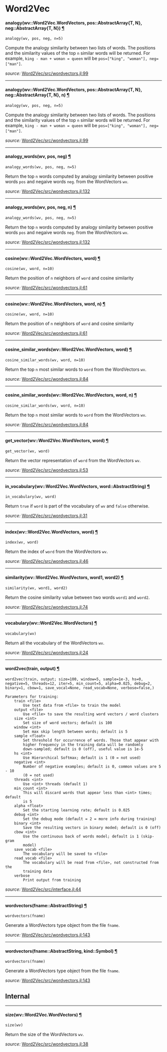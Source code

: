 # Word2Vec


<a id="method__analogy.1" class="lexicon_definition"></a>
#### analogy(wv::Word2Vec.WordVectors,  pos::AbstractArray{T, N},  neg::AbstractArray{T, N}) [¶](#method__analogy.1)
`analogy(wv, pos, neg, n=5)`

Compute the analogy similarity between two lists of words. The positions
and the similarity values of the top `n` similar words will be returned. 
For example, 
`king - man + woman = queen` will be 
`pos=["king", "woman"], neg=["man"]`.


*source:*
[Word2Vec/src/wordvectors.jl:99](https://github.com/weijianzhang/Word2Vec.jl/tree/3f7e990c64567e7f2ecc267b289e6ef1cfdb567d/src/wordvectors.jl#L99)

---

<a id="method__analogy.2" class="lexicon_definition"></a>
#### analogy(wv::Word2Vec.WordVectors,  pos::AbstractArray{T, N},  neg::AbstractArray{T, N},  n) [¶](#method__analogy.2)
`analogy(wv, pos, neg, n=5)`

Compute the analogy similarity between two lists of words. The positions
and the similarity values of the top `n` similar words will be returned. 
For example, 
`king - man + woman = queen` will be 
`pos=["king", "woman"], neg=["man"]`.


*source:*
[Word2Vec/src/wordvectors.jl:99](https://github.com/weijianzhang/Word2Vec.jl/tree/3f7e990c64567e7f2ecc267b289e6ef1cfdb567d/src/wordvectors.jl#L99)

---

<a id="method__analogy_words.1" class="lexicon_definition"></a>
#### analogy_words(wv,  pos,  neg) [¶](#method__analogy_words.1)
`analogy_words(wv, pos, neg, n=5)`

Return the top `n` words computed by analogy similarity between
positive words `pos` and negaive words `neg`. from the WordVectors `wv`. 


*source:*
[Word2Vec/src/wordvectors.jl:132](https://github.com/weijianzhang/Word2Vec.jl/tree/3f7e990c64567e7f2ecc267b289e6ef1cfdb567d/src/wordvectors.jl#L132)

---

<a id="method__analogy_words.2" class="lexicon_definition"></a>
#### analogy_words(wv,  pos,  neg,  n) [¶](#method__analogy_words.2)
`analogy_words(wv, pos, neg, n=5)`

Return the top `n` words computed by analogy similarity between
positive words `pos` and negaive words `neg`. from the WordVectors `wv`. 


*source:*
[Word2Vec/src/wordvectors.jl:132](https://github.com/weijianzhang/Word2Vec.jl/tree/3f7e990c64567e7f2ecc267b289e6ef1cfdb567d/src/wordvectors.jl#L132)

---

<a id="method__cosine.1" class="lexicon_definition"></a>
#### cosine(wv::Word2Vec.WordVectors,  word) [¶](#method__cosine.1)
`cosine(wv, word, n=10)`

Return the position of `n` neighbors of `word` and cosine similarity 


*source:*
[Word2Vec/src/wordvectors.jl:61](https://github.com/weijianzhang/Word2Vec.jl/tree/3f7e990c64567e7f2ecc267b289e6ef1cfdb567d/src/wordvectors.jl#L61)

---

<a id="method__cosine.2" class="lexicon_definition"></a>
#### cosine(wv::Word2Vec.WordVectors,  word,  n) [¶](#method__cosine.2)
`cosine(wv, word, n=10)`

Return the position of `n` neighbors of `word` and cosine similarity 


*source:*
[Word2Vec/src/wordvectors.jl:61](https://github.com/weijianzhang/Word2Vec.jl/tree/3f7e990c64567e7f2ecc267b289e6ef1cfdb567d/src/wordvectors.jl#L61)

---

<a id="method__cosine_similar_words.1" class="lexicon_definition"></a>
#### cosine_similar_words(wv::Word2Vec.WordVectors,  word) [¶](#method__cosine_similar_words.1)
`cosine_similar_words(wv, word, n=10)`

Return the top `n` most similar words to `word` from the WordVectors `wv`.


*source:*
[Word2Vec/src/wordvectors.jl:84](https://github.com/weijianzhang/Word2Vec.jl/tree/3f7e990c64567e7f2ecc267b289e6ef1cfdb567d/src/wordvectors.jl#L84)

---

<a id="method__cosine_similar_words.2" class="lexicon_definition"></a>
#### cosine_similar_words(wv::Word2Vec.WordVectors,  word,  n) [¶](#method__cosine_similar_words.2)
`cosine_similar_words(wv, word, n=10)`

Return the top `n` most similar words to `word` from the WordVectors `wv`.


*source:*
[Word2Vec/src/wordvectors.jl:84](https://github.com/weijianzhang/Word2Vec.jl/tree/3f7e990c64567e7f2ecc267b289e6ef1cfdb567d/src/wordvectors.jl#L84)

---

<a id="method__get_vector.1" class="lexicon_definition"></a>
#### get_vector(wv::Word2Vec.WordVectors,  word) [¶](#method__get_vector.1)
`get_vector(wv, word)`

Return the vector representation of `word` from the WordVectors `wv`. 


*source:*
[Word2Vec/src/wordvectors.jl:53](https://github.com/weijianzhang/Word2Vec.jl/tree/3f7e990c64567e7f2ecc267b289e6ef1cfdb567d/src/wordvectors.jl#L53)

---

<a id="method__in_vocabulary.1" class="lexicon_definition"></a>
#### in_vocabulary(wv::Word2Vec.WordVectors,  word::AbstractString) [¶](#method__in_vocabulary.1)
`in_vocabulary(wv, word)`

Return `true` if `word` is part of the vocabulary of `wv` and `false` otherwise.


*source:*
[Word2Vec/src/wordvectors.jl:31](https://github.com/weijianzhang/Word2Vec.jl/tree/3f7e990c64567e7f2ecc267b289e6ef1cfdb567d/src/wordvectors.jl#L31)

---

<a id="method__index.1" class="lexicon_definition"></a>
#### index(wv::Word2Vec.WordVectors,  word) [¶](#method__index.1)
`index(wv, word)`

Return the index of `word` from the WordVectors `wv`.


*source:*
[Word2Vec/src/wordvectors.jl:46](https://github.com/weijianzhang/Word2Vec.jl/tree/3f7e990c64567e7f2ecc267b289e6ef1cfdb567d/src/wordvectors.jl#L46)

---

<a id="method__similarity.1" class="lexicon_definition"></a>
#### similarity(wv::Word2Vec.WordVectors,  word1,  word2) [¶](#method__similarity.1)
`similarity(wv, word1, word2)`

Return the cosine similarity value between two words `word1` and `word2`.


*source:*
[Word2Vec/src/wordvectors.jl:74](https://github.com/weijianzhang/Word2Vec.jl/tree/3f7e990c64567e7f2ecc267b289e6ef1cfdb567d/src/wordvectors.jl#L74)

---

<a id="method__vocabulary.1" class="lexicon_definition"></a>
#### vocabulary(wv::Word2Vec.WordVectors) [¶](#method__vocabulary.1)
`vocabulary(wv)` 

Return all the vocabulary of the WordVectors `wv`.


*source:*
[Word2Vec/src/wordvectors.jl:24](https://github.com/weijianzhang/Word2Vec.jl/tree/3f7e990c64567e7f2ecc267b289e6ef1cfdb567d/src/wordvectors.jl#L24)

---

<a id="method__word2vec.1" class="lexicon_definition"></a>
#### word2vec(train,  output) [¶](#method__word2vec.1)
`word2vec(train, output; size=100, window=5, sample=1e-3, hs=0,  negative=5, threads=12, iter=5, min_count=5, alpha=0.025, debug=2, binary=1, cbow=1, save_vocal=None, read_vocab=None, verbose=false,)`

    Parameters for training:
        train <file>
            Use text data from <file> to train the model
        output <file>
            Use <file> to save the resulting word vectors / word clusters
        size <int>
            Set size of word vectors; default is 100
        window <int>
            Set max skip length between words; default is 5
        sample <float>
            Set threshold for occurrence of words. Those that appear with
            higher frequency in the training data will be randomly
            down-sampled; default is 0 (off), useful value is 1e-5
        hs <int>
            Use Hierarchical Softmax; default is 1 (0 = not used)
        negative <int>
            Number of negative examples; default is 0, common values are 5 - 10
            (0 = not used)
        threads <int>
            Use <int> threads (default 1)
        min_count <int>
            This will discard words that appear less than <int> times; default
            is 5
        alpha <float>
            Set the starting learning rate; default is 0.025
        debug <int>
            Set the debug mode (default = 2 = more info during training)
        binary <int>
            Save the resulting vectors in binary moded; default is 0 (off)
        cbow <int>
            Use the continuous back of words model; default is 1 (skip-gram
            model)
        save_vocab <file>
            The vocabulary will be saved to <file>
        read_vocab <file>
            The vocabulary will be read from <file>, not constructed from the
            training data
        verbose
            Print output from training 


*source:*
[Word2Vec/src/interface.jl:44](https://github.com/weijianzhang/Word2Vec.jl/tree/3f7e990c64567e7f2ecc267b289e6ef1cfdb567d/src/interface.jl#L44)

---

<a id="method__wordvectors.1" class="lexicon_definition"></a>
#### wordvectors(fname::AbstractString) [¶](#method__wordvectors.1)
`wordvectors(fname)`

Generate a WordVectors type object from the file `fname`. 


*source:*
[Word2Vec/src/wordvectors.jl:143](https://github.com/weijianzhang/Word2Vec.jl/tree/3f7e990c64567e7f2ecc267b289e6ef1cfdb567d/src/wordvectors.jl#L143)

---

<a id="method__wordvectors.2" class="lexicon_definition"></a>
#### wordvectors(fname::AbstractString,  kind::Symbol) [¶](#method__wordvectors.2)
`wordvectors(fname)`

Generate a WordVectors type object from the file `fname`. 


*source:*
[Word2Vec/src/wordvectors.jl:143](https://github.com/weijianzhang/Word2Vec.jl/tree/3f7e990c64567e7f2ecc267b289e6ef1cfdb567d/src/wordvectors.jl#L143)

## Internal

---

<a id="method__size.1" class="lexicon_definition"></a>
#### size(wv::Word2Vec.WordVectors) [¶](#method__size.1)
`size(wv)`

Return the size of the WordVectors `wv`. 


*source:*
[Word2Vec/src/wordvectors.jl:38](https://github.com/weijianzhang/Word2Vec.jl/tree/3f7e990c64567e7f2ecc267b289e6ef1cfdb567d/src/wordvectors.jl#L38)

